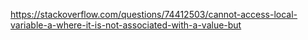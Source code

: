 https://stackoverflow.com/questions/74412503/cannot-access-local-variable-a-where-it-is-not-associated-with-a-value-but

